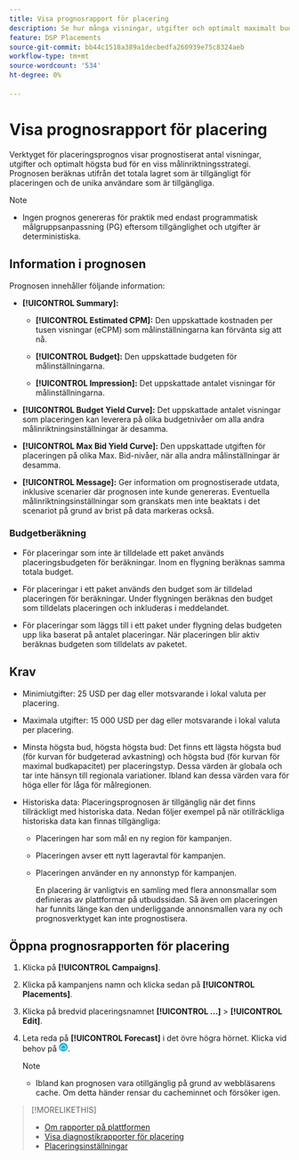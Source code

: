 ```yaml
---
title: Visa prognosrapport för placering
description: Se hur många visningar, utgifter och optimalt maximalt bud som prognostiserats för en viss målinriktningsstrategi för en placering.
feature: DSP Placements
source-git-commit: bb44c1518a389a1decbedfa260939e75c8324aeb
workflow-type: tm+mt
source-wordcount: '534'
ht-degree: 0%

---
```


# Visa prognosrapport för placering

<!-- Does this really belong in the Campaign Management > Reports section or in the Placements section? -->

Verktyget för placeringsprognos visar prognostiserat antal visningar, utgifter och optimalt högsta bud för en viss målinriktningsstrategi. Prognosen beräknas utifrån det totala lagret som är tillgängligt för placeringen och de unika användare som är tillgängliga.

>[!NOTE]
>
>* Ingen prognos genereras för praktik med endast programmatisk målgruppsanpassning (PG) eftersom tillgänglighet och utgifter är deterministiska.

## Information i prognosen

Prognosen innehåller följande information:

* **[!UICONTROL Summary]:**

   * **[!UICONTROL Estimated CPM]:** Den uppskattade kostnaden per tusen visningar (eCPM) som målinställningarna kan förvänta sig att nå.

   * **[!UICONTROL Budget]:** Den uppskattade budgeten för målinställningarna.

   * **[!UICONTROL Impression]:** Det uppskattade antalet visningar för målinställningarna.

* **[!UICONTROL Budget Yield Curve]:** Det uppskattade antalet visningar som placeringen kan leverera på olika budgetnivåer om alla andra målinriktningsinställningar är desamma.

* **[!UICONTROL Max Bid Yield Curve]:** Den uppskattade utgiften för placeringen på olika Max. Bid-nivåer, när alla andra målinställningar är desamma.

* **[!UICONTROL Message]:** Ger information om prognostiserade utdata, inklusive scenarier där prognosen inte kunde genereras. Eventuella målinriktningsinställningar som granskats men inte beaktats i det scenariot på grund av brist på data markeras också.

### Budgetberäkning

* För placeringar som inte är tilldelade ett paket används placeringsbudgeten för beräkningar. Inom en flygning beräknas samma totala budget.

* För placeringar i ett paket används den budget som är tilldelad placeringen för beräkningar. Under flygningen beräknas den budget som tilldelats placeringen och inkluderas i meddelandet.

* För placeringar som läggs till i ett paket under flygning delas budgeten upp lika baserat på antalet placeringar. När placeringen blir aktiv beräknas budgeten som tilldelats av paketet.

## Krav

* Minimiutgifter: 25 USD per dag eller motsvarande i lokal valuta per placering.

* Maximala utgifter: 15 000 USD per dag eller motsvarande i lokal valuta per placering.

* Minsta högsta bud, högsta högsta bud: Det finns ett lägsta högsta bud (för kurvan för budgeterad avkastning) och högsta bud (för kurvan för maximal budkapacitet) per placeringstyp. Dessa värden är globala och tar inte hänsyn till regionala variationer. Ibland kan dessa värden vara för höga eller för låga för målregionen.

* Historiska data: Placeringsprognosen är tillgänglig när det finns tillräckligt med historiska data. Nedan följer exempel på när otillräckliga historiska data kan finnas tillgängliga:

   * Placeringen har som mål en ny region för kampanjen.

   * Placeringen avser ett nytt lageravtal för kampanjen.

   * Placeringen använder en ny annonstyp för kampanjen.

     En placering är vanligtvis en samling med flera annonsmallar som definieras av plattformar på utbudssidan. Så även om placeringen har funnits länge kan den underliggande annonsmallen vara ny och prognosverktyget kan inte prognostisera.

## Öppna prognosrapporten för placering

1. Klicka på **[!UICONTROL Campaigns]**.

1. Klicka på kampanjens namn och klicka sedan på **[!UICONTROL Placements]**.

1. Klicka på bredvid placeringsnamnet  **[!UICONTROL ...]** > **[!UICONTROL Edit]**.

1. Leta reda på **[!UICONTROL Forecast]** i det övre högra hörnet. Klicka vid behov på ![Prognos](/help/dsp/assets/placement-forecast.png).

   >[!NOTE]
   >
   >* Ibland kan prognosen vara otillgänglig på grund av webbläsarens cache. Om detta händer rensar du cacheminnet och försöker igen.

>[!MORELIKETHIS]
>
>* [Om rapporter på plattformen](campaign-reports-about.md)
>* [Visa diagnostikrapporter för placering](/help/dsp/campaign-management/reports/placement-diagnostics.md)
>* [Placeringsinställningar](/help/dsp/campaign-management/placements/placement-settings.md)
